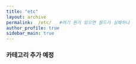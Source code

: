 ```yaml
---
title: "etc"
layout: archive
permalink:  /etc/   #여기 뭔가 있으면 필드가 실패하나
author_profile: true
sidebar_main: true
---
```


### 카테고리 추가 예정 ###

<!-- {% assign posts = site.etc %}    -->
<!-- {% for post in posts %} {% include archive-single2.html type=page.entries_layout %} {% endfor %} -->

<!-- {% assign posts = site.categories.etc %} -->
<!-- {% for post in posts %} {% include archive-single2.html type=page.entries_layout %} {% endfor %} -->